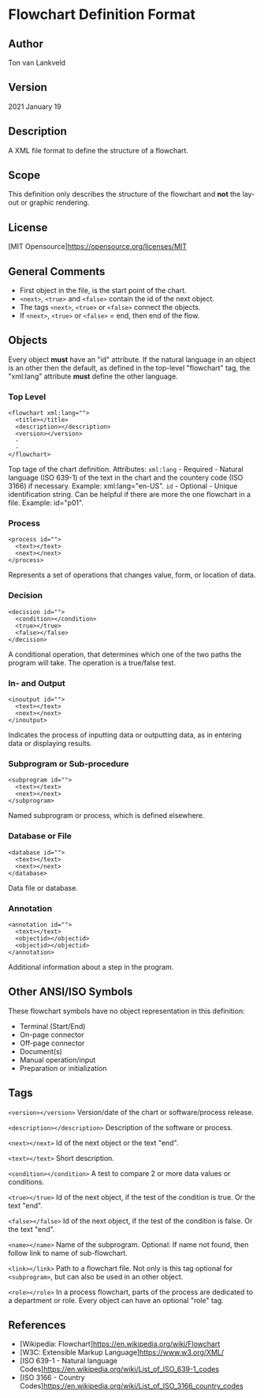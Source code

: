 # Flowchart Definition Format

## Author
Ton van Lankveld

## Version
2021 January 19

## Description
A XML file format to define the structure of a flowchart.

## Scope
This definition only describes the structure of the flowchart and **not** the lay-out or graphic rendering.

## License
[MIT Opensource]https://opensource.org/licenses/MIT

## General Comments
- First object in the file, is the start point of the chart.
- `<next>`, `<true>` and `<false>` contain the id of the next object.
- The tags `<next>`, `<true>` or `<false>` connect the objects.
- If `<next>`, `<true>` or `<false>` = end, then end of the flow.

## Objects
Every object **must** have an "id" attribute.
If the natural language in an object is an other then the default, as defined in the top-level "flowchart" tag, the "xml:lang" attribute **must** define the other language.

### Top Level
```
<flowchart xml:lang="">
  <title></title>
  <description></description>
  <version></version>
  -
  -
</flowchart>
```
Top tage of the chart definition.
Attributes:
`xml:lang` - Required - Natural language (ISO 639-1) of the text in the chart and the countery code (ISO 3166) if necessary. Example: xml:lang="en-US".
`id`       - Optional - Unique identification string. Can be helpful if there are more the one flowchart in a file. Example: id="p01".

### Process
```
<process id="">
  <text></text>
  <next></next>
</process>
```
Represents a set of operations that changes value, form, or location of data.

### Decision
```
<decision id="">
  <condition></condition>
  <true></true>
  <false></false>
</decision>
```
A conditional operation, that determines which one of the two paths the program will take. The operation is a true/false test.

### In- and Output
```
<inoutput id="">
  <text></text>
  <next></next>
</inoutput>
```
Indicates the process of inputting data or outputting data, as in entering data or displaying results.

### Subprogram or Sub-procedure
```
<subprogram id="">
  <text></text>
  <next></next>
</subprogram>
```
Named subprogram or process, which is defined elsewhere.

### Database or File
```
<database id="">
  <text></text>
  <next></next>
</database>
```
Data file or database.

### Annotation
```
<annotation id="">
  <text></text>
  <objectid></objectid>
  <objectid></objectid>
</annotation>
```
Additional information about a step in the program.

## Other ANSI/ISO Symbols
These flowchart symbols have no object representation in this definition:
- Terminal (Start/End)
- On-page connector
- Off-page connector
- Document(s)
- Manual operation/input
- Preparation or initialization


## Tags
`<version></version>`
Version/date of the chart or software/process release.

`<description></description>`
Description of the software or process.

`<next></next>`
Id of the next object or the text "end".

`<text></text>`
Short description.

`<condition></condition>`
A test to compare 2 or more data values or conditions.

`<true></true>`
Id of the next object, if the test of the condition is true. Or the text "end".

`<false></false>`
Id of the next object, if the test of the condition is false. Or the text "end".

`<name></name>`
Name of the subprogram.
Optional: If name not found, then follow link to name of sub-flowchart.

`<link></link>`
Path to a flowchart file. Not only is this tag optional for `<subprogram>`, but can also be used in an other object.

`<role></role>`
In a process flowchart, parts of the process are dedicated to a department or role. Every object can have an optional "role" tag.

## References
- [Wikipedia: Flowchart]https://en.wikipedia.org/wiki/Flowchart
- [W3C: Extensible Markup Language]https://www.w3.org/XML/
- [ISO 639-1 - Natural language Codes]https://en.wikipedia.org/wiki/List_of_ISO_639-1_codes
- [ISO 3166 - Country Codes]https://en.wikipedia.org/wiki/List_of_ISO_3166_country_codes

